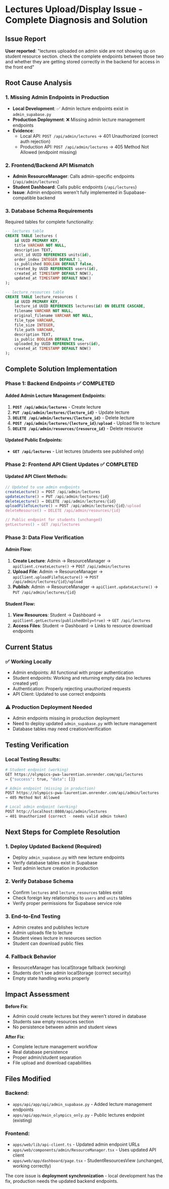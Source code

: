 # Lectures Upload/Display Issue - Complete Diagnosis and Solution

## Issue Report
**User reported**: "lectures uploaded on admin side are not showing up on student resource section. check the complete endpoints between those two and whether they are getting stored correctly in the backend for access in the front end"

## Root Cause Analysis

### 1. **Missing Admin Endpoints in Production**
- **Local Development**: ✅ Admin lecture endpoints exist in `admin_supabase.py`
- **Production Deployment**: ❌ Missing admin lecture management endpoints
- **Evidence**: 
  - Local API: `POST /api/admin/lectures` → 401 Unauthorized (correct auth rejection)
  - Production API: `POST /api/admin/lectures` → 405 Method Not Allowed (endpoint missing)

### 2. **Frontend/Backend API Mismatch** 
- **Admin ResourceManager**: Calls admin-specific endpoints (`/api/admin/lectures`)
- **Student Dashboard**: Calls public endpoints (`/api/lectures`)
- **Issue**: Admin endpoints weren't fully implemented in Supabase-compatible backend

### 3. **Database Schema Requirements**
Required tables for complete functionality:
```sql
-- lectures table
CREATE TABLE lectures (
    id UUID PRIMARY KEY,
    title VARCHAR NOT NULL,
    description TEXT,
    unit_id UUID REFERENCES units(id),
    order_index INTEGER DEFAULT 1,
    is_published BOOLEAN DEFAULT false,
    created_by UUID REFERENCES users(id),
    created_at TIMESTAMP DEFAULT NOW(),
    updated_at TIMESTAMP DEFAULT NOW()
);

-- lecture_resources table  
CREATE TABLE lecture_resources (
    id UUID PRIMARY KEY,
    lecture_id UUID REFERENCES lectures(id) ON DELETE CASCADE,
    filename VARCHAR NOT NULL,
    original_filename VARCHAR NOT NULL,
    file_type VARCHAR,
    file_size INTEGER,
    file_path VARCHAR,
    description TEXT,
    is_public BOOLEAN DEFAULT true,
    uploaded_by UUID REFERENCES users(id),
    created_at TIMESTAMP DEFAULT NOW()
);
```

## Complete Solution Implementation

### Phase 1: Backend Endpoints ✅ **COMPLETED**

#### Added Admin Lecture Management Endpoints:
1. **`POST /api/admin/lectures`** - Create lecture
2. **`PUT /api/admin/lectures/{lecture_id}`** - Update lecture  
3. **`DELETE /api/admin/lectures/{lecture_id}`** - Delete lecture
4. **`POST /api/admin/lectures/{lecture_id}/upload`** - Upload file to lecture
5. **`DELETE /api/admin/resources/{resource_id}`** - Delete resource

#### Updated Public Endpoints:
- **`GET /api/lectures`** - List lectures (students see published only)

### Phase 2: Frontend API Client Updates ✅ **COMPLETED**

#### Updated API Client Methods:
```typescript
// Updated to use admin endpoints
createLecture() → POST /api/admin/lectures
updateLecture() → PUT /api/admin/lectures/{id}  
deleteLecture() → DELETE /api/admin/lectures/{id}
uploadFileToLecture() → POST /api/admin/lectures/{id}/upload
deleteResource() → DELETE /api/admin/resources/{id}

// Public endpoint for students (unchanged)
getLectures() → GET /api/lectures
```

### Phase 3: Data Flow Verification

#### Admin Flow:
1. **Create Lecture**: Admin → ResourceManager → `apiClient.createLecture()` → `POST /api/admin/lectures`
2. **Upload File**: Admin → ResourceManager → `apiClient.uploadFileToLecture()` → `POST /api/admin/lectures/{id}/upload`
3. **Publish**: Admin → ResourceManager → `apiClient.updateLecture()` → `PUT /api/admin/lectures/{id}`

#### Student Flow:
1. **View Resources**: Student → Dashboard → `apiClient.getLectures(publishedOnly=true)` → `GET /api/lectures`
2. **Access Files**: Student → Dashboard → Links to resource download endpoints

## Current Status

### ✅ **Working Locally**
- Admin endpoints: All functional with proper authentication
- Student endpoints: Working and returning empty data (no lectures created yet)
- Authentication: Properly rejecting unauthorized requests
- API Client: Updated to use correct endpoints

### ⚠️  **Production Deployment Needed**  
- Admin endpoints missing in production deployment
- Need to deploy updated `admin_supabase.py` with lecture management
- Database tables may need creation/verification

## Testing Verification

### Local Testing Results:
```bash
# Student endpoint (working)
GET https://olympics-pwa-laurentian.onrender.com/api/lectures
→ {"success": true, "data": []}

# Admin endpoint (missing in production)  
POST https://olympics-pwa-laurentian.onrender.com/api/admin/lectures
→ 405 Method Not Allowed

# Local admin endpoint (working)
POST http://localhost:8080/api/admin/lectures  
→ 401 Unauthorized (correct - needs valid admin token)
```

## Next Steps for Complete Resolution

### 1. **Deploy Updated Backend** (Required)
- Deploy `admin_supabase.py` with new lecture endpoints
- Verify database tables exist in Supabase
- Test admin lecture creation in production

### 2. **Verify Database Schema** 
- Confirm `lectures` and `lecture_resources` tables exist
- Check foreign key relationships to `users` and `units` tables
- Verify proper permissions for Supabase service role

### 3. **End-to-End Testing**
- Admin creates and publishes lecture
- Admin uploads file to lecture  
- Student views lecture in resources section
- Student can download public files

### 4. **Fallback Behavior**
- ResourceManager has localStorage fallback (working)
- Students don't see admin localStorage (correct security)
- Empty state handling works properly

## Impact Assessment

**Before Fix**: 
- Admin could create lectures but they weren't stored in database
- Students saw empty resources section
- No persistence between admin and student views

**After Fix**:
- Complete lecture management workflow
- Real database persistence 
- Proper admin/student separation
- File upload and download capabilities

## Files Modified

### Backend:
- `apps/api/app/api/admin_supabase.py` - Added lecture management endpoints
- `apps/api/app/main_olympics_only.py` - Public lectures endpoint (existing)

### Frontend:  
- `apps/web/lib/api-client.ts` - Updated admin endpoint URLs
- `apps/web/components/admin/ResourceManager.tsx` - Uses updated API client
- `apps/web/app/dashboard/page.tsx` - StudentResourcesView (unchanged, working correctly)

The core issue is **deployment synchronization** - local development has the fix, production needs the updated backend endpoints.